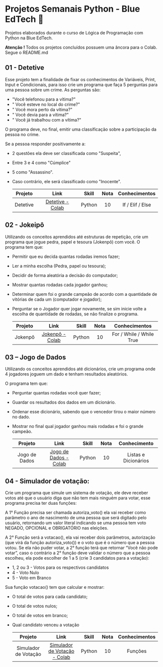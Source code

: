 # Projetos Semanais Python - Blue EdTech 💙
Projetos elaborados durante o curso de Lógica de Programação com Python na Blue EdTech.
<p><b>Atenção ! </b>Todos os projetos concluídos possuem uma âncora para o Colab. Segue o README.md </p>

## 01 - Detetive

Esse projeto tem a finalidade de fixar os conhecimentos de Variáveis, Print, Input e Condicionais, para isso crie um programa que faça 5 perguntas para uma pessoa sobre um crime. As perguntas são:

- "Você telefonou para a vítima?"
- " Você esteve no local do crime?"
- " Você mora perto da vítima?"
- " Você devia para a vítima?"
- " Você já trabalhou com a vítima?"

O programa deve, no final, emitir uma classificação sobre a participação da pessoa no crime.

Se a pessoa responder positivamente a:

- 2 questões ela deve ser classificada como "Suspeita",
- Entre 3 e 4 como "Cúmplice"
- 5 como "Assassino".
- Caso contrário, ele será classificado como "Inocente".
   
  | Projeto | Link | Skill | Nota | Conhecimentos |
  | :---: | :---:| :---:|:---:| :---:
  | Detetive |<a href="https://colab.research.google.com/drive/1re36Lc0ik38EIZhWIeXuVSFbQ-NzXJQj#scrollTo=kpmNV8YHSYdr" target="_blank">Detetive - Colab</a>| Python | 10 | If / Elif / Else |
##
## 02 - Jokeipô

Utilizando os conceitos aprendidos até estruturas de repetição, crie um programa que jogue pedra, papel e tesoura (Jokenpô) com você. O programa tem que:

- Permitir que eu decida quantas rodadas iremos fazer;
- Ler a minha escolha (Pedra, papel ou tesoura);
- Decidir de forma aleatória a decisão do computador;
- Mostrar quantas rodadas cada jogador ganhou;
- Determinar quem foi o grande campeão de acordo com a quantidade de vitórias de cada um (computador e jogador);
- Perguntar se o Jogador quer jogar novamente, se sim inicie volte a escolha de quantidade de rodadas, se não finalize o programa.

  | Projeto | Link | Skill | Nota | Conhecimentos |
  | :---: | :---:| :---: |:---:| :---: |
  | Jokenpô |<a href="https://colab.research.google.com/drive/1flnVq0L4i2FjxVsb-bHhNNmAkkG8Lyi8#scrollTo=hIvSlM1l1oRP" target="_blank">Jokenpô - Colab</a>| Python | 10 | For / While / While True |
##
## 03 – Jogo de Dados

Utilizando os conceitos aprendidos até dicionários, crie um programa onde 4 jogadores joguem um dado e tenham resultados aleatórios.

O programa tem que:

- Perguntar quantas rodadas você quer fazer;
- Guardar os resultados dos dados em um dicionário.
- Ordenar esse dicionário, sabendo que o vencedor tirou o maior número no dado.
- Mostrar no final qual jogador ganhou mais rodadas e foi o grande campeão.

  | Projeto | Link | Skill | Nota | Conhecimento |
  | :---: | :---: | :---: |:---:| :---: |
  | Jogo de Dados |<a href="https://colab.research.google.com/drive/1OR-5oYkQQsp-eqgZ1_OaIGEOXSklwFeQ#scrollTo=zOsT7P6T7IZz" target="_blank">Jogo de Dados - Colab</a>| Python | 10 | Listas e Dicionários |

##
## 04 - Simulador de votação:

Crie um programa que simule um sistema de votação, ele deve receber votos até
que o usuário diga que não tem mais ninguém para votar, esse programa precisa ter
duas funções:

A 1° Função precisa ser chamada autoriza_voto() ela vai receber como parâmetro o ano de nascimento de uma pessoa que será digitado pelo usuário, retornando um valor literal indicando se uma pessoa tem voto NEGADO, OPCIONAL e OBRIGATÓRIO nas eleições.

A 2° Função será a votacao(), ela vai receber dois parâmetros, autorização (que virá da função autoriza_voto()) e o voto que é o número que a pessoa votou.
Se ela não puder votar, a 2° função terá que retornar “Você não pode votar”, caso o contrário a 2° função deve validar o número que a pessoa escolheu, ela pode
escolher de 1 a 5 (crie 3 candidatos para a votação):

- 1, 2 ou 3 - Votos para os respectivos candidatos
- 4 - Voto Nulo
- 5 - Voto em Branco

Sua função votacao() tem que calcular e mostrar:

- O total de votos para cada candidato;
- O total de votos nulos;
- O total de votos em branco;
- Qual candidato venceu a votação

  | Projeto | Link | Skill | Nota | Conhecimentos |
  | :---: | :---: | :---: |:---:| :---: |
  | Simulador de Votação |<a href="https://colab.research.google.com/drive/1yPP5Hu2uFEeoR5uYhifh6g3I0yt2_tTO#scrollTo=b6LCzTq64rHR" target="_blank">Simulador de Votação - Colab</a>| Python | 10 | Funções |
  ##
